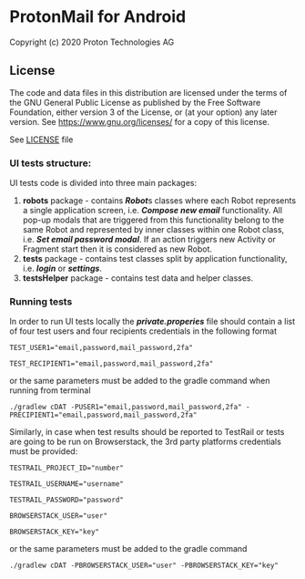 
# ProtonMail for Android

Copyright (c) 2020 Proton Technologies AG

## License

The code and data files in this distribution are licensed under the terms of the GNU General Public License as published by the Free Software Foundation, either version 3 of the License, or (at your option) any later version. See <https://www.gnu.org/licenses/> for a copy of this license.

See [LICENSE](../../../../../../../../LICENSE) file

### UI tests structure:

UI tests code is divided into three main packages: 
1. **robots** package - contains ***Robot***s classes where each Robot represents a single application screen, i.e. ***Compose new email*** functionality. All pop-up modals that are triggered from this functionality belong to the same Robot and represented by inner classes within one Robot class, i.e. ***Set email password modal***. If an action triggers new Activity or Fragment start then it is considered as new Robot. 
2. **tests** package - contains test classes split by application functionality, i.e. ***login*** or ***settings***.
3. **testsHelper** package - contains test data and helper classes.

### Running tests

In order to run UI tests locally the ***private.properies*** file should contain a list of four test users and four recipients credentials in the following format

`TEST_USER1="email,password,mail_password,2fa"`

`TEST_RECIPIENT1="email,password,mail_password,2fa"`

or the same parameters must be added to the gradle command when running from terminal

`./gradlew cDAT -PUSER1="email,password,mail_password,2fa" -PRECIPIENT1="email,password,mail_password,2fa"` 

Similarly, in case when test results should be reported to TestRail or tests are going to be run on Browserstack, the 3rd party platforms credentials must be provided:   

`TESTRAIL_PROJECT_ID="number"`

`TESTRAIL_USERNAME="username"`

`TESTRAIL_PASSWORD="password"`

`BROWSERSTACK_USER="user"`

`BROWSERSTACK_KEY="key"`

or the same parameters must be added to the gradle command

`./gradlew cDAT -PBROWSERSTACK_USER="user" -PBROWSERSTACK_KEY="key"`
